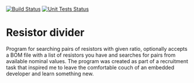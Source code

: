 [![Build Status](http://dsabala.pl:8080/buildStatus/icon?job=resistor-divider&config=buildDebugStatus)](http://dsabala.pl:8080/job/resistor-divider/)
[![Unit Tests Status](http://dsabala.pl:8080/buildStatus/icon?job=resistor-divider&config=unitTestsStatus)](http://dsabala.pl:8080/job/resistor-divider/)

# Resistor divider 
Program for searching pairs of resistors with given ratio, optionally accepts a BOM file with a list of resistors you have and searches for pairs from available nominal values. The program was created as part of a recruitment task that inspired me to leave the comfortable couch of an embedded developer and learn something new.
